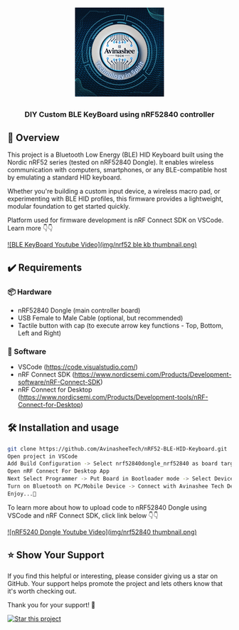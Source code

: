 <h1 align="center">
  <a href="https://www.youtube.com/@eccentric_engineer">
	<img
		width="200"
		alt="Avinashee Tech"
		src="img/Avinashee Tech Logo New.png">
  </a>  
</h1>

<h3 align="center">
	DIY Custom BLE KeyBoard using nRF52840 controller 
</h3>




  
## 📝 Overview

This project is a Bluetooth Low Energy (BLE) HID Keyboard built using the Nordic nRF52 series (tested on nRF52840 Dongle). 
It enables wireless communication with computers, smartphones, or any BLE-compatible host by emulating a standard HID keyboard.

Whether you're building a custom input device, a wireless macro pad, or experimenting with BLE HID profiles, this firmware provides
a lightweight, modular foundation to get started quickly.

Platform used for firmware development is nRF Connect SDK on VSCode.
Learn more 👇👇  
  
[![BLE KeyBoard Youtube Video](img/nrf52 ble kb thumbnail.png)](https://youtu.be/0vzwbgLEY-s?si=kmnJE1kYjhTBlR5s)

## ✔️ Requirements

### 📦 Hardware
- nRF52840 Dongle (main controller  board)
- USB Female to Male Cable (optional, but recommended)
- Tactile button with cap  (to execute arrow key functions - Top, Bottom, Left and Right) 

### 📂 Software
- VSCode (https://code.visualstudio.com/)  
- nRF Connect SDK (https://www.nordicsemi.com/Products/Development-software/nRF-Connect-SDK)
- nRF Connect for Desktop (https://www.nordicsemi.com/Products/Development-tools/nRF-Connect-for-Desktop)

## 🛠️ Installation and usage

```sh
git clone https://github.com/AvinasheeTech/nRF52-BLE-HID-Keyboard.git
Open project in VSCode
Add Build Configuration -> Select nrf52840dongle_nrf52840 as board target -> Generate and Build
Open nRF Connect For Desktop App
Next Select Programmer -> Put Board in Bootloader mode -> Select Device -> Upload zephyr.hex output file from Build Directory of Project
Turn on Bluetooth on PC/Mobile Device -> Connect with Avinashee Tech Device -> Check for Connected Status with 100% Battery 
Enjoy...🍹
```
To learn more about how to upload code to nRF52840 Dongle using VSCode and nRF Connect SDK, click link below 👇👇  

[![nRF5240 Dongle Youtube Video](img/nrf52840 thumbnail.png)](https://youtu.be/TeBvb645NZA?si=z5goAc1ic0ipf2cX)


## ⭐️ Show Your Support

If you find this helpful or interesting, please consider giving us a star on GitHub. Your support helps promote the project and lets others know that it's worth checking out. 

Thank you for your support! 🌟

[![Star this project](https://img.shields.io/github/stars/AvinasheeTech/nRF52-BLE-HID-Keyboard?style=social)](https://github.com/AvinasheeTech/nRF52-BLE-HID-Keyboard/stargazers)
